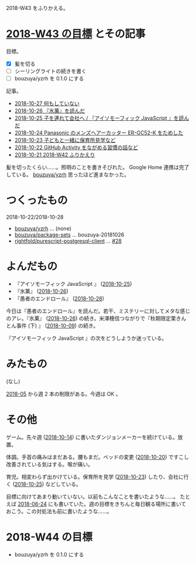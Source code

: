 2018-W43 をふりかえる。

# [2018-W43 の目標][2018-10-21] とその記事

目標。

- [x] 髪を切る
- [ ] シーリングライトの続きを書く
- [ ] bouzuya/yzrh を 0.1.0 にする

記事。

- [2018-10-27 何もしていない][2018-10-27]
- [2018-10-26 『氷菓』を読んだ][2018-10-26]
- [2018-10-25 子を連れて会社へ / 『アイソモーフィック JavaScript 』を読んだ][2018-10-25]
- [2018-10-24 Panasonic のメンズヘアーカッター ER-GC52-K をためした][2018-10-24]
- [2018-10-23 子どもと一緒に保育所見学など][2018-10-23]
- [2018-10-22 GitHub Activity をながめる習慣の話など][2018-10-22]
- [2018-10-21 2018-W42 ふりかえり][2018-10-21]

髪を切ったくらい……。照明のことを書きそびれた。 Google Home 連携は完了している。 [bouzuya/yzrh][] 思ったほど進まなかった。

# つくったもの

2018-10-22/2018-10-28

- [bouzuya/yzrh][] ... (none)
- [bouzuya/package-sets][] ... bouzuya-20181026
- [rightfold/purescript-postgresql-client][] ... [#28][rightfold/purescript-postgresql-client#28]

# よんだもの

- 『アイソモーフィック JavaScript 』 ([2018-10-25][])
- 『氷菓』 ([2018-10-26][])
- 『愚者のエンドロール』 ([2018-10-28][])

今日は『愚者のエンドロール』を読んだ。若干、ミステリーに対してメタな感じのアレ。『氷菓』 ([2018-10-26][]) の続き。米澤穂信つながりで『秋期限定栗きんとん事件 (下) 』 ([2018-10-09][]) の続き。

『アイソモーフィック JavaScript 』の次をどうしようか迷っている。

# みたもの

(なし)

[2018-05][2018-04-30] から週 2 本の制限がある。今週は OK 。

# その他

ゲーム。先々週 ([2018-10-14][]) に書いたダンジョンメーカーを続けている。放置。

体調。手首の痛みはまだある。腰もまだ。ベッドの変更 ([2018-10-20][]) ですこし改善されている気はする。喉が痛い。

育児。相変わらず出かけている。保育所を見学 ([2018-10-23][]) したり、会社に行く ([2018-10-25][]) などしている。

目標に向けてあまり動いていない。以前もこんなことを書いたような……。 たとえば [2018-06-24][] にも書いていた。週の目標をきちんと毎日観る場所に書いておこう。この対処法も前に書いたような……。

# 2018-W44 の目標

- bouzuya/yzrh を 0.1.0 にする

[2018-04-30]: https://blog.bouzuya.net/2018/04/30/
[2018-06-24]: https://blog.bouzuya.net/2018/06/24/
[2018-10-09]: https://blog.bouzuya.net/2018/10/09/
[2018-10-14]: https://blog.bouzuya.net/2018/10/14/
[2018-10-20]: https://blog.bouzuya.net/2018/10/20/
[2018-10-21]: https://blog.bouzuya.net/2018/10/21/
[2018-10-22]: https://blog.bouzuya.net/2018/10/22/
[2018-10-23]: https://blog.bouzuya.net/2018/10/23/
[2018-10-24]: https://blog.bouzuya.net/2018/10/24/
[2018-10-25]: https://blog.bouzuya.net/2018/10/25/
[2018-10-26]: https://blog.bouzuya.net/2018/10/26/
[2018-10-27]: https://blog.bouzuya.net/2018/10/27/
[2018-10-28]: https://blog.bouzuya.net/2018/10/28/
[bouzuya/package-sets]: https://github.com/bouzuya/package-sets
[bouzuya/yzrh]: https://github.com/bouzuya/yzrh
[rightfold/purescript-postgresql-client]: https://github.com/rightfold/purescript-postgresql-client
[rightfold/purescript-postgresql-client#28]: https://github.com/rightfold/purescript-postgresql-client/issues/28
